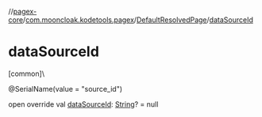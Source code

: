 //[pagex-core](../../../index.md)/[com.mooncloak.kodetools.pagex](../index.md)/[DefaultResolvedPage](index.md)/[dataSourceId](data-source-id.md)

# dataSourceId

[common]\

@SerialName(value = &quot;source_id&quot;)

open override val [dataSourceId](data-source-id.md): [String](https://kotlinlang.org/api/latest/jvm/stdlib/kotlin/-string/index.html)? = null

